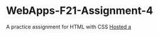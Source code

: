 # WebApps-F21-Assignment-4
A practice assignment for HTML with CSS
[Hosted a](https://44-563-webapps-f21.github.io/webapps-f21-assignment-4-revanthbabu99/)